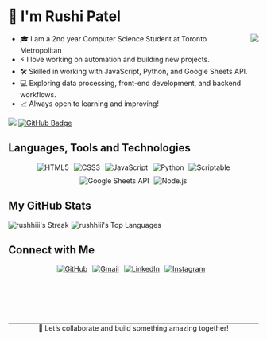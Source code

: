 <!-- <h1 align="center"> Hi, welcome! </h1> -->
<h1>👋 I'm Rushi Patel </h1>
<!-- <img align="right" src="https://media.giphy.com/media/RbDKaczqWovIugyJmW/giphy.gif"
width="250"/>
-->
<img align="right" src="https://github-readme-stats.vercel.app/api?username=rushhiii&theme=dark&show_icons=true&hide_border=true&count_private=true" />

- 🎓 I am a 2nd year Computer Science Student at Toronto Metropolitan
- ⚡ I love working on automation and building new projects.
- 🛠️ Skilled in working with JavaScript, Python, and Google Sheets API.
- 💻 Exploring data processing, front-end development, and backend workflows.
- 📈 Always open to learning and improving!

<!-- 
![rushhiii's Stats](https://github-readme-stats.vercel.app/api?username=rushhiii&theme=dark&show_icons=true&hide_border=true&count_private=true) -->


<!-- <p style="display: flex; align-items: flex-start; flex-wrap: wrap;">
  <img align="right" src="https://github-readme-stats.vercel.app/api?username=rushhiii&theme=dark&show_icons=true&hide_border=true&count_private=true" />
  <ul>
    <li>🎓 I am a 2nd year Computer Science Student at Toronto Metropolitan</li>
    <li>⚡ I love working on automation and building new projects.</li>
    <li>🛠️ Skilled in working with JavaScript, Python, and Google Sheets API.</li>
    <li>💻 Exploring data processing, front-end development, and backend workflows.</li>
    <li>📈 Always open to learning and improving!</li>
  </ul>
</p> -->

<!-- &nbsp; -->

![](https://komarev.com/ghpvc/?username=rushhiii&color=green)
<a href="https://github.com/RishikaGhosh?tab=followers"><img
        src="https://img.shields.io/github/followers/rushhiii?label=Followers&style=social" alt="GitHub Badge"></a>

<h2> Languages, Tools and Technologies </h2>

<!-- <h3> Front-end and Automation </h3> -->
<p align="center" style="display: flex; justify-content: center; gap: 10px; flex-wrap: wrap;">
    <img src="https://img.shields.io/static/v1?style=for-the-badge&message=HTML5&color=E34F26&logo=HTML5&logoColor=FFFFFF&label="
        alt="HTML5" />
    <img src="https://img.shields.io/static/v1?style=for-the-badge&message=CSS3&color=1572B6&logo=CSS3&logoColor=FFFFFF&label="
        alt="CSS3" />
    <img src="https://img.shields.io/static/v1?style=for-the-badge&message=JavaScript&color=F7DF1E&logo=JavaScript&logoColor=000000&label="
        alt="JavaScript" />
    <img src="https://img.shields.io/static/v1?style=for-the-badge&message=Python&color=3776AB&logo=Python&logoColor=FFFFFF&label="
        alt="Python" />
    <img src="https://img.shields.io/static/v1?style=for-the-badge&message=Scriptable&color=000000&logo=Scriptable&logoColor=FFFFFF&label="
        alt="Scriptable" />
    <img src="https://img.shields.io/static/v1?style=for-the-badge&message=Google+Sheets+API&color=34A853&logo=Google+Sheets&logoColor=FFFFFF&label="
        alt="Google Sheets API" />
    <img src="https://img.shields.io/static/v1?style=for-the-badge&message=Node.js&color=339933&logo=Node.js&logoColor=FFFFFF&label="
        alt="Node.js" />
</p>

<!-- <h3> APIs and Data </h3>

<p align="center" style="display: flex; justify-content: center; gap: 10px; flex-wrap: wrap;">
    <img src="https://img.shields.io/static/v1?style=for-the-badge&message=Google+Sheets+API&color=34A853&logo=Google+Sheets&logoColor=FFFFFF&label="
        alt="Google Sheets API" />
    <img src="https://img.shields.io/static/v1?style=for-the-badge&message=Node.js&color=339933&logo=Node.js&logoColor=FFFFFF&label="
        alt="Node.js" />
</p> -->

<h2> My GitHub Stats </h2>

<!-- <p style="display: flex;justify-content: space-around; vertical-align:text-top;flex-wrap: wrap;"> -->
<!-- <p style="display: flex;justify-content: center;flex-wrap: wrap;"> -->
<!-- <p align="center"> -->
<p style="display: flex; align-items: flex-start; flex-wrap: wrap;gap:5px;">
    <!-- Original size: &&card_height:195px&&card_width:467px
     &&card_height:171.82&&card_width:411.5  
     height="171.82px" width="411.5px"
    330.32px 137.93px 
    -->
    <!-- fixed sizes no reposive -->
    <!-- <img width="49.5%" height="171.82px" src="https://github-readme-stats.vercel.app/api?username=rushhiii&theme=dark&show_icons=true&hide_border=true&count_private=true&&card_height:171.82px&&card_width:411.5px"
        alt="rushhiii's Stats" /> <img width="49.5%" height="171.82px"
        src="https://github-readme-streak-stats.herokuapp.com/?user=rushhiii&theme=dark&hide_border=true&&card_height:171.82px&&card_width:411.5px"
        alt="rushhiii's Streak" /> -->
      <!-- <img src="https://github-readme-stats.vercel.app/api?username=rushhiii&theme=dark&show_icons=true&hide_border=true&count_private=true"
        alt="rushhiii's Stats" /> --> <img
        src="https://github-readme-streak-stats.herokuapp.com/?user=rushhiii&theme=dark&hide_border=true"
        alt="rushhiii's Streak" />
    <!-- Top Languages used -->
    <img src="https://github-readme-stats.vercel.app/api/top-langs/?username=rushhiii&theme=dark&show_icons=true&hide_border=true&layout=compact&langs_count=8"
        alt="rushhiii's Top Languages" /> 
</p>

<!-- to modify the stats cards -->
<!-- <a href="https://github.com/rushhiii/github-readme-stats">
  <img height=200 align="center" src="https://github-readme-stats.vercel.app/api?username=rushhiii" />
</a>
<a href="https://github.com/rushhiii/convoychat">
  <img height=200 align="center" src="https://github-readme-stats.vercel.app/api/top-langs?username=rushhiii&layout=compact&langs_count=8&card_width=320" />
</a> -->

<h2> Connect with Me </h2>

<p align="center" style="display: flex; justify-content: center; gap: 10px; flex-wrap: wrap;">
    <a align="center" href="https://github.com/rushhiii" target="_blank">
        <img align="center"
            src="https://img.shields.io/badge/github-%2324292e.svg?&style=for-the-badge&logo=github&logoColor=white"
            alt="GitHub" />
    </a>
    <a align="center" href="mailto:rushiofficial1205@gmail.com" target="_blank">
        <img align="center"
            src="https://img.shields.io/badge/gmail-%23D14836.svg?&style=for-the-badge&logo=gmail&logoColor=white"
            alt="Gmail" />
    </a>
    <a align="center" href="https://linkedin.com/in/YourLinkedIn" target="_blank">
        <img align="center"
            src="https://img.shields.io/badge/linkedin-%230077B5.svg?&style=for-the-badge&logo=linkedin&logoColor=white"
            alt="LinkedIn" />
    </a>
    <a align="center" href="https://www.instagram.com/YourInstagram" target="_blank">
        <img align="center"
            src="https://img.shields.io/badge/instagram-%23E4405F.svg?&style=for-the-badge&logo=instagram&logoColor=white"
            alt="Instagram" />
    </a><br>

</p>

<!-- border-bottom:1px solid var(--borderColor-muted, var(--color-border-muted)); -->

<p align="center" style="border-top: 2px solid #3d444db3;margin-top:100px;">
    💬 Let’s collaborate and build something amazing together!
</p>
